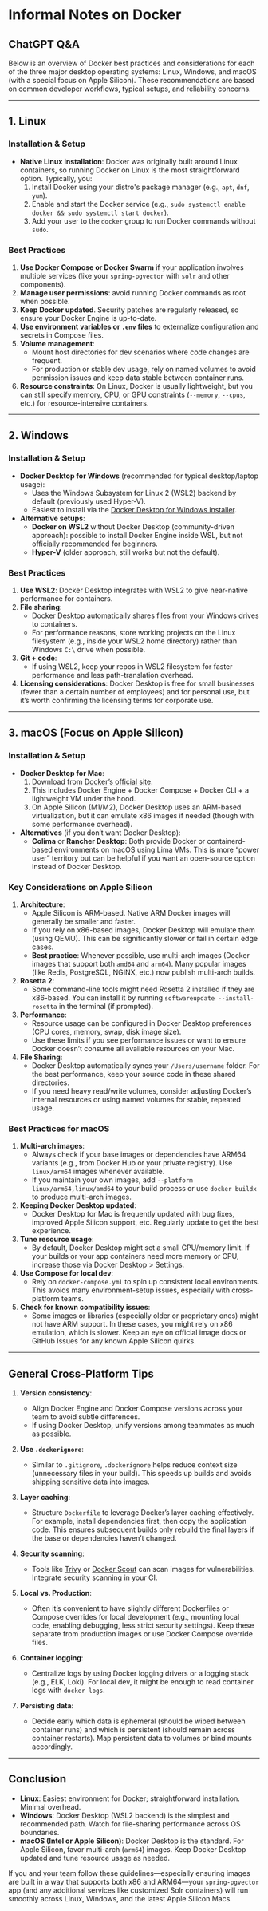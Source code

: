 # Informal Notes on Docker 

## ChatGPT Q&A
Below is an overview of Docker best practices and considerations for each of the three major desktop operating systems: Linux, Windows, and macOS (with a special focus on Apple Silicon). These recommendations are based on common developer workflows, typical setups, and reliability concerns.

---

## 1. Linux

### Installation & Setup
- **Native Linux installation**: Docker was originally built around Linux containers, so running Docker on Linux is the most straightforward option. Typically, you:
  1. Install Docker using your distro's package manager (e.g., `apt`, `dnf`, `yum`).
  2. Enable and start the Docker service (e.g., `sudo systemctl enable docker && sudo systemctl start docker`).
  3. Add your user to the `docker` group to run Docker commands without `sudo`.

### Best Practices
1. **Use Docker Compose or Docker Swarm** if your application involves multiple services (like your `spring-pgvector` with `solr` and other components). 
2. **Manage user permissions**: avoid running Docker commands as root when possible. 
3. **Keep Docker updated**. Security patches are regularly released, so ensure your Docker Engine is up-to-date.
4. **Use environment variables or `.env` files** to externalize configuration and secrets in Compose files.
5. **Volume management**: 
   - Mount host directories for dev scenarios where code changes are frequent. 
   - For production or stable dev usage, rely on named volumes to avoid permission issues and keep data stable between container runs.
6. **Resource constraints**: On Linux, Docker is usually lightweight, but you can still specify memory, CPU, or GPU constraints (`--memory`, `--cpus`, etc.) for resource-intensive containers.

---

## 2. Windows

### Installation & Setup
- **Docker Desktop for Windows** (recommended for typical desktop/laptop usage):
  - Uses the Windows Subsystem for Linux 2 (WSL2) backend by default (previously used Hyper-V).
  - Easiest to install via the [Docker Desktop for Windows installer](https://docs.docker.com/desktop/windows/install/).
- **Alternative setups**:
  - **Docker on WSL2** without Docker Desktop (community-driven approach): possible to install Docker Engine inside WSL, but not officially recommended for beginners.
  - **Hyper-V** (older approach, still works but not the default).
  
### Best Practices
1. **Use WSL2**: Docker Desktop integrates with WSL2 to give near-native performance for containers.
2. **File sharing**:
   - Docker Desktop automatically shares files from your Windows drives to containers.
   - For performance reasons, store working projects on the Linux filesystem (e.g., inside your WSL2 home directory) rather than Windows `C:\` drive when possible.
3. **Git + code**:
   - If using WSL2, keep your repos in WSL2 filesystem for faster performance and less path-translation overhead.
4. **Licensing considerations**: Docker Desktop is free for small businesses (fewer than a certain number of employees) and for personal use, but it’s worth confirming the licensing terms for corporate use.

---

## 3. macOS (Focus on Apple Silicon)

### Installation & Setup
- **Docker Desktop for Mac**:
  1. Download from [Docker’s official site](https://docs.docker.com/desktop/mac/install/).
  2. This includes Docker Engine + Docker Compose + Docker CLI + a lightweight VM under the hood.
  3. On Apple Silicon (M1/M2), Docker Desktop uses an ARM-based virtualization, but it can emulate x86 images if needed (though with some performance overhead).
- **Alternatives** (if you don’t want Docker Desktop):
  - **Colima** or **Rancher Desktop**: Both provide Docker or containerd-based environments on macOS using Lima VMs. This is more “power user” territory but can be helpful if you want an open-source option instead of Docker Desktop.

### Key Considerations on Apple Silicon
1. **Architecture**:
   - Apple Silicon is ARM-based. Native ARM Docker images will generally be smaller and faster.
   - If you rely on x86-based images, Docker Desktop will emulate them (using QEMU). This can be significantly slower or fail in certain edge cases.
   - **Best practice**: Whenever possible, use multi-arch images (Docker images that support both `amd64` and `arm64`). Many popular images (like Redis, PostgreSQL, NGINX, etc.) now publish multi-arch builds.
2. **Rosetta 2**:
   - Some command-line tools might need Rosetta 2 installed if they are x86-based. You can install it by running `softwareupdate --install-rosetta` in the terminal (if prompted).
3. **Performance**:
   - Resource usage can be configured in Docker Desktop preferences (CPU cores, memory, swap, disk image size).
   - Use these limits if you see performance issues or want to ensure Docker doesn’t consume all available resources on your Mac.
4. **File Sharing**:
   - Docker Desktop automatically syncs your `/Users/username` folder. For the best performance, keep your source code in these shared directories.
   - If you need heavy read/write volumes, consider adjusting Docker’s internal resources or using named volumes for stable, repeated usage.

### Best Practices for macOS
1. **Multi-arch images**: 
   - Always check if your base images or dependencies have ARM64 variants (e.g., from Docker Hub or your private registry). Use `linux/arm64` images whenever available.
   - If you maintain your own images, add `--platform linux/arm64,linux/amd64` to your build process or use `docker buildx` to produce multi-arch images.
2. **Keeping Docker Desktop updated**:
   - Docker Desktop for Mac is frequently updated with bug fixes, improved Apple Silicon support, etc. Regularly update to get the best experience.
3. **Tune resource usage**:
   - By default, Docker Desktop might set a small CPU/memory limit. If your builds or your app containers need more memory or CPU, increase those via Docker Desktop > Settings.
4. **Use Compose for local dev**:
   - Rely on `docker-compose.yml` to spin up consistent local environments. This avoids many environment-setup issues, especially with cross-platform teams.
5. **Check for known compatibility issues**:
   - Some images or libraries (especially older or proprietary ones) might not have ARM support. In these cases, you might rely on x86 emulation, which is slower. Keep an eye on official image docs or GitHub Issues for any known Apple Silicon quirks.

---

## General Cross-Platform Tips

1. **Version consistency**: 
   - Align Docker Engine and Docker Compose versions across your team to avoid subtle differences.  
   - If using Docker Desktop, unify versions among teammates as much as possible.

2. **Use `.dockerignore`**:
   - Similar to `.gitignore`, `.dockerignore` helps reduce context size (unnecessary files in your build). This speeds up builds and avoids shipping sensitive data into images.

3. **Layer caching**:
   - Structure `Dockerfile` to leverage Docker’s layer caching effectively. For example, install dependencies first, then copy the application code. This ensures subsequent builds only rebuild the final layers if the base or dependencies haven’t changed.

4. **Security scanning**:
   - Tools like [Trivy](https://github.com/aquasecurity/trivy) or [Docker Scout](https://docs.docker.com/scout/) can scan images for vulnerabilities. Integrate security scanning in your CI.

5. **Local vs. Production**:
   - Often it’s convenient to have slightly different Dockerfiles or Compose overrides for local development (e.g., mounting local code, enabling debugging, less strict security settings). Keep these separate from production images or use Docker Compose override files.

6. **Container logging**:
   - Centralize logs by using Docker logging drivers or a logging stack (e.g., ELK, Loki). For local dev, it might be enough to read container logs with `docker logs`.

7. **Persisting data**:
   - Decide early which data is ephemeral (should be wiped between container runs) and which is persistent (should remain across container restarts). Map persistent data to volumes or bind mounts accordingly.

---

## Conclusion

- **Linux**: Easiest environment for Docker; straightforward installation. Minimal overhead.
- **Windows**: Docker Desktop (WSL2 backend) is the simplest and recommended path. Watch for file-sharing performance across OS boundaries.
- **macOS (Intel or Apple Silicon)**: Docker Desktop is the standard. For Apple Silicon, favor multi-arch (`arm64`) images. Keep Docker Desktop updated and tune resource usage as needed.

If you and your team follow these guidelines—especially ensuring images are built in a way that supports both x86 and ARM64—your `spring-pgvector` app (and any additional services like customized Solr containers) will run smoothly across Linux, Windows, and the latest Apple Silicon Macs.
